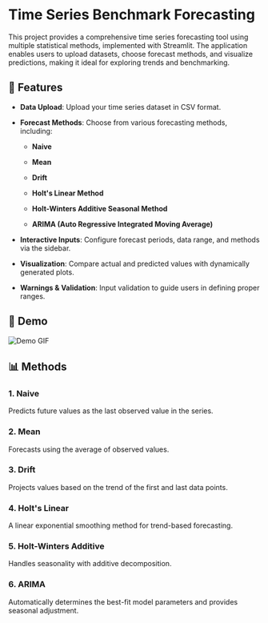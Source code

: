 # Time Series Benchmark Forecasting

This project provides a comprehensive time series forecasting tool using multiple statistical methods, implemented with Streamlit. The application enables users to upload datasets, choose forecast methods, and visualize predictions, making it ideal for exploring trends and benchmarking.

## 🌟 Features

- **Data Upload**: Upload your time series dataset in CSV format.

- **Forecast Methods**: Choose from various forecasting methods, including:

    - **Naive**

    - **Mean**

    - **Drift**

    - **Holt's Linear Method**

    - **Holt-Winters Additive Seasonal Method**

    - **ARIMA (Auto Regressive Integrated Moving Average)**

- **Interactive Inputs**: Configure forecast periods, data range, and methods via the sidebar.

- **Visualization**: Compare actual and predicted values with dynamically generated plots.

- **Warnings & Validation**: Input validation to guide users in defining proper ranges.

## 🎥 Demo

<img src="https://res.cloudinary.com/dof97idbn/image/upload/v1734021849/benchmark_milk.gif" alt="Demo GIF" style="max-width:100%; height:auto;">

## 📊 Methods

### 1. Naive

Predicts future values as the last observed value in the series.

### 2. Mean

Forecasts using the average of observed values.

### 3. Drift

Projects values based on the trend of the first and last data points.

### 4. Holt's Linear

A linear exponential smoothing method for trend-based forecasting.

### 5. Holt-Winters Additive

Handles seasonality with additive decomposition.

### 6. ARIMA

Automatically determines the best-fit model parameters and provides seasonal adjustment.
